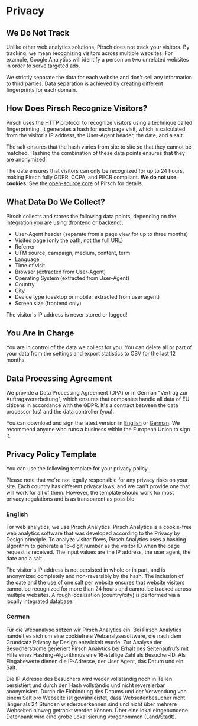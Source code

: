 # Privacy

## We Do Not Track

Unlike other web analytics solutions, Pirsch does not track your visitors. By tracking, we mean recognizing visitors across multiple websites. For example, Google Analytics will identify a person on two unrelated websites in order to serve targeted ads.

We strictly separate the data for each website and don't sell any information to third parties. Data separation is achieved by creating different fingerprints for each domain.

## How Does Pirsch Recognize Visitors?

Pirsch uses the HTTP protocol to recognize visitors using a technique called fingerprinting. It generates a hash for each page visit, which is calculated from the visitor's IP address, the User-Agent header, the date, and a salt. 

The salt ensures that the hash varies from site to site so that they cannot be matched. Hashing the combination of these data points ensures that they are anonymized.

The date ensures that visitors can only be recognized for up to 24 hours, making Pirsch fully GDPR, CCPA, and PECR compliant. **We do not use cookies**. See the [open-source core](https://github.com/pirsch-analytics/pirsch) of Pirsch for details.

## What Data Do We Collect?

Pirsch collects and stores the following data points, depending on the integration you are using ([frontend](/get-started/frontend-integration) or [backend](/get-started/backend-integration)):

* User-Agent header (separate from a page view for up to three months)
* Visited page (only the path, not the full URL)
* Referrer
* UTM source, campaign, medium, content, term
* Language
* Time of visit
* Browser (extracted from User-Agent)
* Operating System (extracted from User-Agent)
* Country
* City
* Device type (desktop or mobile, extracted from user agent)
* Screen size (frontend only)

The visitor's IP address is never stored or logged!

## You Are in Charge

You are in control of the data we collect for you. You can delete all or part of your data from the settings and export statistics to CSV for the last 12 months.

## Data Processing Agreement

We provide a Data Processing Agreement (DPA) or in German "Vertrag zur Auftragsverarbeitung", which ensures that companies handle all data of EU citizens in accordance with the GDPR. It's a contract between the data processor (us) and the data controller (you).

You can download and sign the latest version in [English](https://pirsch.io/static/files/Data%20Processing%20Agreement%20-%20Pirsch%20Analytics.pdf) or [German](https://pirsch.io/static/files/Vertrag%20zur%20Auftragsverarbeitung%20-%20Pirsch%20Analytics.pdf). We recommend anyone who runs a business within the European Union to sign it.

## Privacy Policy Template

You can use the following template for your privacy policy.

Please note that we're not legally responsible for any privacy risks on your site. Each country has different privacy laws, and we can't provide one that will work for all of them. However, the template should work for most privacy regulations and is as transparent as possible.

### English

For web analytics, we use Pirsch Analytics. Pirsch Analytics is a cookie-free web analytics software that was developed according to the Privacy by Design principle. To analyze visitor flows, Pirsch Analytics uses a hashing algorithm to generate a 16-digit number as the visitor ID when the page request is received. The input values are the IP address, the user agent, the date and a salt.

The visitor's IP address is not persisted in whole or in part, and is anonymized completely and non-reversibly by the hash. The inclusion of the date and the use of one salt per website ensures that website visitors cannot be recognized for more than 24 hours and cannot be tracked across multiple websites. A rough localization (country/city) is performed via a locally integrated database.

### German

Für die Webanalyse setzen wir Pirsch Analytics ein. Bei Pirsch Analytics handelt es sich um eine cookiefreie Webanalysesoftware, die nach dem Grundsatz Privacy by Design entwickelt wurde. Zur Analyse der Besucherströme generiert Pirsch Analytics bei Erhalt des Seitenaufrufs mit Hilfe eines Hashing-Algorithmus eine 16-stellige Zahl als Besucher-ID. Als Eingabewerte dienen die IP-Adresse, der User Agent, das Datum und ein Salt.

Die IP-Adresse des Besuchers wird weder vollständig noch in Teilen persistiert und durch den Hash vollständig und nicht reversierbar anonymisiert. Durch die Einbindung des Datums und der Verwendung von einem Salt pro Webseite ist gewährleistet, dass Webseitenbesucher nicht länger als 24 Stunden wiederzuerkennen sind und nicht über mehrere Webseiten hinweg getrackt werden können. Über eine lokal eingebundene Datenbank wird eine grobe Lokalisierung vorgenommen (Land/Stadt).
